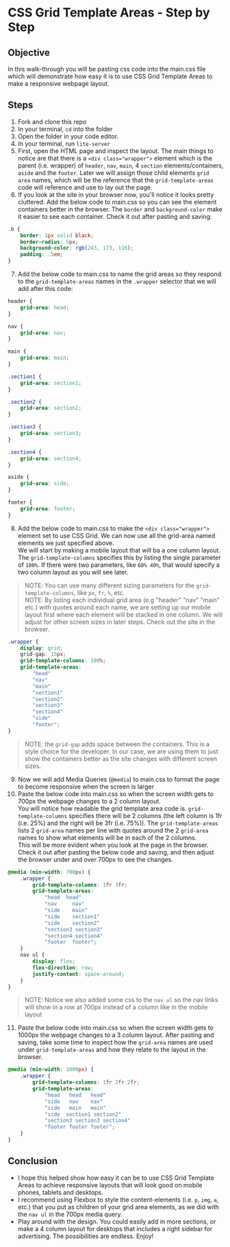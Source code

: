 # CSS Grid Template Areas - Step by Step

## Objective
In this walk-through you will be pasting css code into the main.css file which will demonstrate how easy it is to use CSS Grid Template Areas to make a responsive webpage layout.

## Steps
1. Fork and clone this repo
2. In your terminal, `cd` into the folder
3. Open the folder in your code editor. 
4. In your terminal, run `lite-server`
5. First, open the HTML page and inspect the layout. The main things to notice are that there is a `<div class="wrapper">` element which is the parent (i.e. wrapper) of `header`, `nav`, `main`, 4 `section` elements/containers, `aside` and the `footer`. Later we will assign those child elements `grid area` names, which will be the reference that the `grid-template-areas` code will reference and use to lay out the page.
6. If you look at the site in your browser now, you'll notice it looks pretty cluttered. Add the below code to main.css so you can see the element containers better in the browser. The `border` and `background-color` make it easier to see each container. Check it out after pasting and saving:
```css
.b {
    border: 1px solid black;
    border-radius: 5px;
    background-color: rgb(243, 173, 116);
    padding: .5em;
}
```
7. Add the below code to main.css to name the grid areas so they respond to the `grid-template-areas` names in the `.wrapper` selector that we will add after this code:
```css
header {
    grid-area: head;
}

nav {
    grid-area: nav;
}

main {
    grid-area: main;
}

.section1 {
    grid-area: section1;
}

.section2 {
    grid-area: section2;
}

.section3 {
    grid-area: section3;
}

.section4 {
    grid-area: section4;
}

aside {
    grid-area: side;
}

footer {
    grid-area: footer;
}
```
8. Add the below code to main.css to make the `<div class="wrapper">` element set to use CSS Grid. We can now use all the grid-area named elements we just specified above.  
We will start by making a mobile layout that will ba a one column layout. The `grid-template-columns` specifies this by listing the single parameter of `100%`. If there were two parameters, like `60% 40%`, that would specify a two column layout as you will see later.
> NOTE: You can use many different sizing parameters for the  `grid-template-columns`, like `px`, `fr`, `%`, etc.  
> NOTE: By listing each individual grid area (e.g "header" "nav" "main" etc.) with quotes around each name, we are setting up our mobile layout first where each element will be stacked in one column. We will adjust for other screen sizes in later steps. Check out the site in the browser.
```css
.wrapper {
    display: grid;
    grid-gap: 15px;
    grid-template-columns: 100%;
    grid-template-areas: 
        "head" 
        "nav" 
        "main" 
        "section1" 
        "section2" 
        "section3" 
        "section4" 
        "side" 
        "footer";
}
```
> NOTE: the `grid-gap` adds space between the containers. This is a style choice for the developer. In our case, we are using them to just show the containers better as the site changes with different screen sizes.
9. Now we will add Media Queries (`@media`) to main.css to format the page to become responsive when the screen is larger
10. Paste the below code into main.css so when the screen width gets to 700px the webpage changes to a 2 column layout.  
You will notice how readable the grid template area code is. `grid-template-columns` specifies there will be 2 columns (the left column is 1fr (i.e. 25%) and the right will be 3fr (i.e. 75%)). The `grid-template-areas` lists 2 `grid-area` names per line with quotes around the 2 `grid-area` names to show what elements will be in each of the 2 columns.  
This will be more evident when you look at the page in the browser. Check it out after pasting the below code and saving, and then adjust the browser under and over 700px to see the changes.
```css
@media (min-width: 700px) {
    .wrapper {
        grid-template-columns: 1fr 3fr;
        grid-template-areas: 
            "head  head" 
            "nav     nav" 
            "side    main" 
            "side    section1" 
            "side    section2" 
            "section3 section3"
            "section4 section4"
            "footer  footer";
    }
    nav ul {
        display: flex;
        flex-direction: row;
        justify-content: space-around;
    }
}
```
> NOTE: Notice we also added some css to the `nav ul` so the nav links will show in a row at 700px instead of a column like in the mobile layout

11. Paste the below code into main.css so when the screen width gets to 1000px the webpage changes to a 3 column layout. After pasting and saving, take some time to inspect how the `grid-area` names are used under `grid-template-areas` and how they relate to the layout in the browser.
```css
@media (min-width: 1000px) {
    .wrapper {
        grid-template-columns: 1fr 2fr 2fr;
        grid-template-areas: 
            "head   head   head" 
            "side   nav    nav" 
            "side   main   main" 
            "side  section1 section2"
            "section3 section3 section4" 
            "footer footer footer";
    }
}
```

## Conclusion
* I hope this helped show how easy it can be to use CSS Grid Template Areas to achieve responsive layouts that will look good on mobile phones, tablets and desktops.
* I recommend using Flexbox to style the content-elements (i.e. `p`, `img`, `a`, etc.) that you put as children of your grid area elements, as we did with the `nav ul` in the 700px media query. 
* Play around with the design. You could easily add in more sections, or make a 4 column layout for desktops that includes a right sidebar for advertising. The possibilities are endless. Enjoy!
